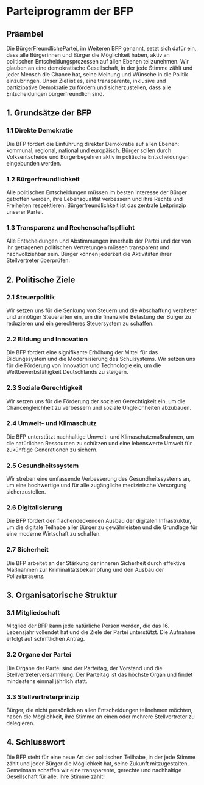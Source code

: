 # Parteiprogramm der BFP

## Präambel

Die BürgerFreundlichePartei, im Weiteren BFP genannt, setzt sich dafür ein, dass alle Bürgerinnen und Bürger die Möglichkeit haben, aktiv an politischen Entscheidungsprozessen auf allen Ebenen teilzunehmen. Wir glauben an eine demokratische Gesellschaft, in der jede Stimme zählt und jeder Mensch die Chance hat, seine Meinung und Wünsche in die Politik einzubringen. Unser Ziel ist es, eine transparente, inklusive und partizipative Demokratie zu fördern und sicherzustellen, dass alle Entscheidungen bürgerfreundlich sind.

## 1. Grundsätze der BFP

### 1.1 Direkte Demokratie

Die BFP fordert die Einführung direkter Demokratie auf allen Ebenen: kommunal, regional, national und europäisch. Bürger sollen durch Volksentscheide und Bürgerbegehren aktiv in politische Entscheidungen eingebunden werden.

### 1.2 Bürgerfreundlichkeit

Alle politischen Entscheidungen müssen im besten Interesse der Bürger getroffen werden, ihre Lebensqualität verbessern und ihre Rechte und Freiheiten respektieren. Bürgerfreundlichkeit ist das zentrale Leitprinzip unserer Partei.

### 1.3 Transparenz und Rechenschaftspflicht

Alle Entscheidungen und Abstimmungen innerhalb der Partei und der von ihr getragenen politischen Vertretungen müssen transparent und nachvollziehbar sein. Bürger können jederzeit die Aktivitäten ihrer Stellvertreter überprüfen.

## 2. Politische Ziele

### 2.1 Steuerpolitik

Wir setzen uns für die Senkung von Steuern und die Abschaffung veralteter und unnötiger Steuerarten ein, um die finanzielle Belastung der Bürger zu reduzieren und ein gerechteres Steuersystem zu schaffen.

### 2.2 Bildung und Innovation

Die BFP fordert eine signifikante Erhöhung der Mittel für das Bildungssystem und die Modernisierung des Schulsystems. Wir setzen uns für die Förderung von Innovation und Technologie ein, um die Wettbewerbsfähigkeit Deutschlands zu steigern.

### 2.3 Soziale Gerechtigkeit

Wir setzen uns für die Förderung der sozialen Gerechtigkeit ein, um die Chancengleichheit zu verbessern und soziale Ungleichheiten abzubauen.

### 2.4 Umwelt- und Klimaschutz

Die BFP unterstützt nachhaltige Umwelt- und Klimaschutzmaßnahmen, um die natürlichen Ressourcen zu schützen und eine lebenswerte Umwelt für zukünftige Generationen zu sichern.

### 2.5 Gesundheitssystem

Wir streben eine umfassende Verbesserung des Gesundheitssystems an, um eine hochwertige und für alle zugängliche medizinische Versorgung sicherzustellen.

### 2.6 Digitalisierung

Die BFP fördert den flächendeckenden Ausbau der digitalen Infrastruktur, um die digitale Teilhabe aller Bürger zu gewährleisten und die Grundlage für eine moderne Wirtschaft zu schaffen.

### 2.7 Sicherheit

Die BFP arbeitet an der Stärkung der inneren Sicherheit durch effektive Maßnahmen zur Kriminalitätsbekämpfung und den Ausbau der Polizeipräsenz.

## 3. Organisatorische Struktur

### 3.1 Mitgliedschaft

Mitglied der BFP kann jede natürliche Person werden, die das 16. Lebensjahr vollendet hat und die Ziele der Partei unterstützt. Die Aufnahme erfolgt auf schriftlichen Antrag.

### 3.2 Organe der Partei

Die Organe der Partei sind der Parteitag, der Vorstand und die Stellvertreterversammlung. Der Parteitag ist das höchste Organ und findet mindestens einmal jährlich statt.

### 3.3 Stellvertreterprinzip

Bürger, die nicht persönlich an allen Entscheidungen teilnehmen möchten, haben die Möglichkeit, ihre Stimme an einen oder mehrere Stellvertreter zu delegieren.

## 4. Schlusswort

Die BFP steht für eine neue Art der politischen Teilhabe, in der jede Stimme zählt und jeder Bürger die Möglichkeit hat, seine Zukunft mitzugestalten. Gemeinsam schaffen wir eine transparente, gerechte und nachhaltige Gesellschaft für alle. Ihre Stimme zählt!
